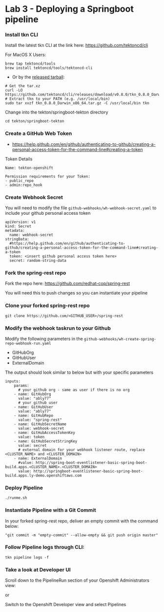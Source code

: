 # Lab 3 - Deploying a Springboot pipeline

### Install tkn CLI

Install the latest tkn CLI at the link here: https://github.com/tektoncd/cli

For MacOS X Users:
```
brew tap tektoncd/tools
brew install tektoncd/tools/tektoncd-cli
```
- Or by the [released tarball](https://github.com/tektoncd/cli/releases/download/v0.8.0/tkn_0.8.0_Darwin_x86_64.tar.gz):

```
# Get the tar.xz
curl -LO https://github.com/tektoncd/cli/releases/download/v0.8.0/tkn_0.8.0_Darwin_x86_64.tar.gz
# Extract tkn to your PATH (e.g. /usr/local/bin)
sudo tar xvzf tkn_0.8.0_Darwin_x86_64.tar.gz -C /usr/local/bin tkn
```

Change into the tekton/springboot-tekton directory
```
cd tekton/springboot-tekton
```

### Create a GitHub Web Token
- https://help.github.com/en/github/authenticating-to-github/creating-a-personal-access-token-for-the-command-line#creating-a-token

Token Details
```
Name: tekton-openshift

Permission requirements for your Token:
- public_repo
- admin:repo_hook
```

### Create Webhook Secret
You will need to modify the file `github-webhooks/wh-webhook-secret.yaml` to include your github personal access token
```
apiVersion: v1
kind: Secret
metadata:
  name: webhook-secret
stringData:
  #https://help.github.com/en/github/authenticating-to-github/creating-a-personal-access-token-for-the-command-line#creating-a-token
  token: <insert github personal access token here>
  secret: random-string-data
```

### Fork the spring-rest repo
Fork the repo here: https://github.com/redhat-cop/spring-rest

You will need this to push changes so you can instantiate your pipeline

### Clone your forked spring-rest repo
```
git clone https://github.com/<GITHUB_USER>/spring-rest
```


### Modify the webhook taskrun to your Github
Modify the following parameters in the `github-webhooks/wh-create-spring-repo-webhook-run.yaml`
- GitHubOrg
- GitHubUser
- ExternalDomain

The output should look similar to below but with your specific parameters
```
inputs:
    params:
      # your github org - same as user if there is no org
    - name: GitHubOrg
      value: "ably77"
      # your github user
    - name: GitHubUser
      value: "ably77"
    - name: GitHubRepo
      value: "spring-rest"
    - name: GitHubSecretName
      value: webhook-secret
    - name: GitHubAccessTokenKey
      value: token
    - name: GitHubSecretStringKey
      value: secret
      # external domain for your webhook listener route, replace <CLUSTER_NAME> and <CLUSTER_DOMAIN>
    - name: ExternalDomain
      #value: http://spring-boot-eventlistener-basic-spring-boot-build.apps.<CLUSTER_NAME>.<CLUSTER_DOMAIN>
      value: http://springboot-eventlistener-basic-spring-boot-build.apps.ly-demo.openshiftaws.com
```

### Deploy Pipeline
```
./runme.sh
```

### Instantiate Pipeline with a Git Commit
In your forked spring-rest repo, deliver an empty commit with the command below:
```
"git commit -m "empty-commit" --allow-empty && git push origin master"
```

### Follow Pipeline logs through CLI:
```
tkn pipeline logs -f
```

### Take a look at Developer UI
Scroll down to the PipelineRun section of your Openshift Administrators view:

or

Switch to the Openshift Developer view and select Pipelines
